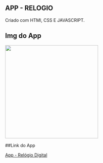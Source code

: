 ## APP - RELOGIO
 Criado com HTMl, CSS  E JAVASCRIPT. 
## Img do App
<img src="./img/imgdoapp.png" width="300px" />

##Link do App

<a href="https://kevinbaudson.github.io/APPRELOGIO/" target="_blank">App - Relógio Digital</a>
